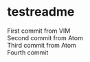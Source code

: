 # testreadme

First commit from VIM\
Second commit from Atom\
Third commit from Atom\
Fourth commit
